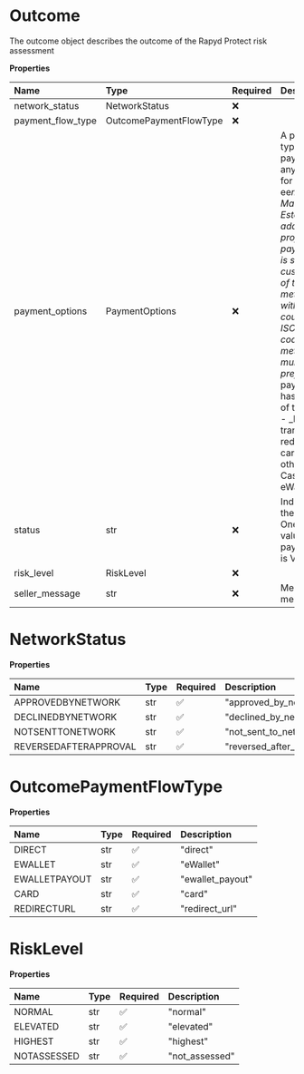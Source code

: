 # Outcome

The outcome object describes the outcome of the Rapyd Protect risk assessment

**Properties**

| Name              | Type                   | Required | Description                                                                                                                                                                                                                                                                                                                                                                                                                                                                                                                                                                                                                                      |
| :---------------- | :--------------------- | :------- | :----------------------------------------------------------------------------------------------------------------------------------------------------------------------------------------------------------------------------------------------------------------------------------------------------------------------------------------------------------------------------------------------------------------------------------------------------------------------------------------------------------------------------------------------------------------------------------------------------------------------------------------------- |
| network_status    | NetworkStatus          | ❌       |                                                                                                                                                                                                                                                                                                                                                                                                                                                                                                                                                                                                                                                  |
| payment_flow_type | OutcomePaymentFlowType | ❌       |                                                                                                                                                                                                                                                                                                                                                                                                                                                                                                                                                                                                                                                  |
| payment_options   | PaymentOptions         | ❌       | A payment method type is a type of payment method that any customer can use, for example, ee*mastercard_card, Mastercard for Estonia. When it is added to a customer profile, it becomes a payment method that is specific to that one customer. The name of the payment method type starts with a prefix for the country, the 2-letter ISO 3166-1 alpha-2 code. If the payment method is valid in multiple countries, the prefix is xx*. The payment method type has a suffix with one of the following values - \_bank - Bank transfer or bank redirect \_card - Credit card, debit card or other card \_cash - Cash \_ewallet - Local eWallet |
| status            | str                    | ❌       | Indicates the status of the payment method. One of the following value is 1 means the payment_method_type is Valid                                                                                                                                                                                                                                                                                                                                                                                                                                                                                                                               |
| risk_level        | RiskLevel              | ❌       |                                                                                                                                                                                                                                                                                                                                                                                                                                                                                                                                                                                                                                                  |
| seller_message    | str                    | ❌       | Message to the merchant                                                                                                                                                                                                                                                                                                                                                                                                                                                                                                                                                                                                                          |

# NetworkStatus

**Properties**

| Name                  | Type | Required | Description               |
| :-------------------- | :--- | :------- | :------------------------ |
| APPROVEDBYNETWORK     | str  | ✅       | "approved_by_network"     |
| DECLINEDBYNETWORK     | str  | ✅       | "declined_by_network"     |
| NOTSENTTONETWORK      | str  | ✅       | "not_sent_to_network"     |
| REVERSEDAFTERAPPROVAL | str  | ✅       | "reversed_after_approval" |

# OutcomePaymentFlowType

**Properties**

| Name          | Type | Required | Description      |
| :------------ | :--- | :------- | :--------------- |
| DIRECT        | str  | ✅       | "direct"         |
| EWALLET       | str  | ✅       | "eWallet"        |
| EWALLETPAYOUT | str  | ✅       | "ewallet_payout" |
| CARD          | str  | ✅       | "card"           |
| REDIRECTURL   | str  | ✅       | "redirect_url"   |

# RiskLevel

**Properties**

| Name        | Type | Required | Description    |
| :---------- | :--- | :------- | :------------- |
| NORMAL      | str  | ✅       | "normal"       |
| ELEVATED    | str  | ✅       | "elevated"     |
| HIGHEST     | str  | ✅       | "highest"      |
| NOTASSESSED | str  | ✅       | "not_assessed" |
